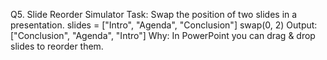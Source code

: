 Q5. Slide Reorder Simulator
Task: Swap the position of two slides in a presentation.
slides = ["Intro", "Agenda", "Conclusion"]
swap(0, 2)
Output: ["Conclusion", "Agenda", "Intro"]
Why: In PowerPoint you can drag & drop slides to reorder them.